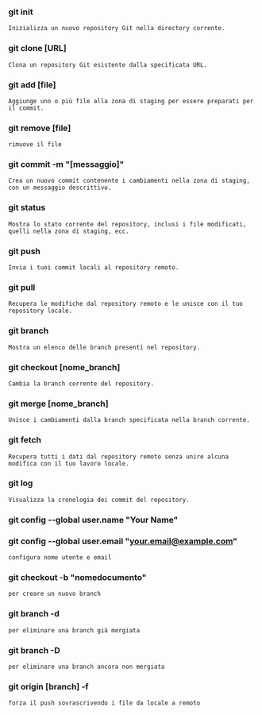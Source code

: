 ### git init 

`Inizializza un nuovo repository Git nella directory corrente. `

### git clone [URL]
`Clona un repository Git esistente dalla specificata URL.`

### git add [file]
 `Aggiunge uno o più file alla zona di staging per essere preparati per il commit.`

### git remove [file]
 `rimuove il file`

### git commit -m "[messaggio]"
 `Crea un nuovo commit contenente i cambiamenti nella zona di staging, con un messaggio descrittivo.`

### git status
 `Mostra lo stato corrente del repository, inclusi i file modificati, quelli nella zona di staging, ecc.`

### git push
 `Invia i tuoi commit locali al repository remoto.`

### git pull
`Recupera le modifiche dal repository remoto e le unisce con il tuo repository locale.`

### git branch
 `Mostra un elenco delle branch presenti nel repository.`

### git checkout [nome_branch]
 `Cambia la branch corrente del repository.`

### git merge [nome_branch]
 `Unisce i cambiamenti dalla branch specificata nella branch corrente.`

### git fetch
 `Recupera tutti i dati dal repository remoto senza unire alcuna modifica con il tuo lavoro locale.`

### git log
 `Visualizza la cronologia dei commit del repository.`

  ### git config --global user.name "Your Name"
  ### git config --global user.email "your.email@example.com" 
  `configura nome utente e email`
   
### git checkout -b "nomedocumento"
 `per creare un nuovo branch`

 ### git branch -d 
 `per eliminare una branch già mergiata`

 ### git branch -D
 `per eliminare una branch ancora non mergiata`
### git origin [branch] -f
`forza il push sovrascrivendo i file da locale a remoto`
